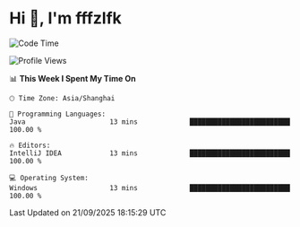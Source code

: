 # Hi 👋, I'm fffzlfk

<!--START_SECTION:waka-->
![Code Time](http://img.shields.io/badge/Code%20Time-1%2C376%20hrs%2016%20mins-blue)

![Profile Views](http://img.shields.io/badge/Profile%20Views-0-blue)

📊 **This Week I Spent My Time On** 

```text
🕑︎ Time Zone: Asia/Shanghai

💬 Programming Languages: 
Java                     13 mins             █████████████████████████   100.00 % 

🔥 Editors: 
IntelliJ IDEA            13 mins             █████████████████████████   100.00 % 

💻 Operating System: 
Windows                  13 mins             █████████████████████████   100.00 % 
```


 Last Updated on 21/09/2025 18:15:29 UTC
<!--END_SECTION:waka-->
